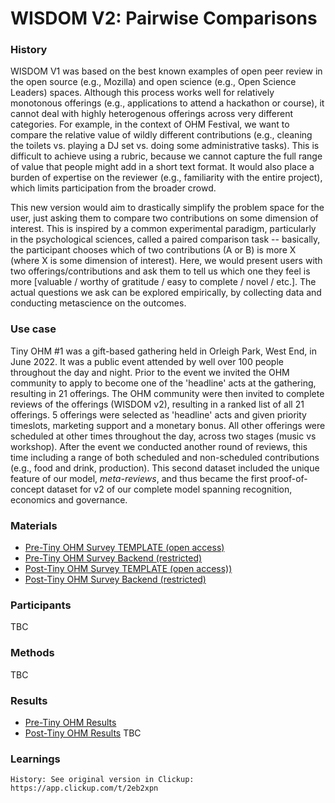 # WISDOM V2: Pairwise Comparisons

### History
WISDOM V1 was based on the best known examples of open peer review in the open source (e.g., Mozilla) and open science (e.g., Open Science Leaders) spaces. Although this process works well for relatively monotonous offerings (e.g., applications to attend a hackathon or course), it cannot deal with highly heterogenous offerings across very different categories. For example, in the context of OHM Festival, we want to compare the relative value of wildly different contributions (e.g., cleaning the toilets vs. playing a DJ set vs. doing some administrative tasks). This is difficult to achieve using a rubric, because we cannot capture the full range of value that people might add in a short text format. It would also place a burden of expertise on the reviewer (e.g., familiarity with the entire project), which limits participation from the broader crowd. 

This new version would aim to drastically simplify the problem space for the user, just asking them to compare two contributions on some dimension of interest. This is inspired by a common experimental paradigm, particularly in the psychological sciences, called a paired comparison task -- basically, the participant chooses which of two contributions (A or B) is more X (where X is some dimension of interest). Here, we would present users with two offerings/contributions and ask them to tell us which one they feel is more [valuable / worthy of gratitude / easy to complete / novel / etc.]. The actual questions we ask can be explored empirically, by collecting data and conducting metascience on the outcomes.

### Use case
Tiny OHM #1 was a gift-based gathering held in Orleigh Park, West End, in June 2022. It was a public event attended by well over 100 people throughout the day and night. Prior to the event we invited the OHM community to apply to become one of the 'headline' acts at the gathering, resulting in 21 offerings. The OHM community were then invited to complete reviews of the offerings (WISDOM v2), resulting in a ranked list of all 21 offerings. 5 offerings were selected as 'headline' acts and given priority timeslots, marketing support and a monetary bonus. All other offerings were scheduled at other times throughout the day, across two stages (music vs workshop). After the event we conducted another round of reviews, this time including a range of both scheduled and non-scheduled contributions (e.g., food and drink, production). This second dataset included the unique feature of our model, _meta-reviews_, and thus became the first proof-of-concept dataset for v2 of our complete model spanning recognition, economics and governance.

### Materials
- [Pre-Tiny OHM Survey TEMPLATE (open access)](https://docs.google.com/spreadsheets/d/1pQZDUxfWp-bcdKmXRrk9xqruLK9EkOj3TJ03FbdaIDM/edit?usp=sharing)
- [Pre-Tiny OHM Survey Backend (restricted)](https://docs.google.com/spreadsheets/d/180tcoLfWzSXiEMvx0f5BudFByFC7DWKD929r7UaASCk/edit?usp=sharing)
- [Post-Tiny OHM Survey TEMPLATE (open access))](https://docs.google.com/spreadsheets/d/1tkwqzx2RmbYZXYHtkanUfepgWaoiAusp5NAXUO5jKNc/edit?usp=sharing)
- [Post-Tiny OHM Survey Backend (restricted)](https://docs.google.com/spreadsheets/d/1Z4Y0bLmKW8koYfsDj0iMaQP9yS4P6-WhScdvgzu4-wE/edit?usp=sharing)

### Participants
TBC

### Methods
TBC

### Results
- [Pre-Tiny OHM Results](https://docs.google.com/spreadsheets/d/1UBonYNYcRWKW1PDkZH619Lo8JXC3QqYqPpKx5MDpAyI/edit?usp=sharing)
- [Post-Tiny OHM Results](https://docs.google.com/spreadsheets/d/1HS7HFa9y6PfF61_wTuCAbj9RTHe94VLXulS0pDYgtns/edit?usp=sharing)
TBC

### Learnings




~~~
History: See original version in Clickup: https://app.clickup.com/t/2eb2xpn

